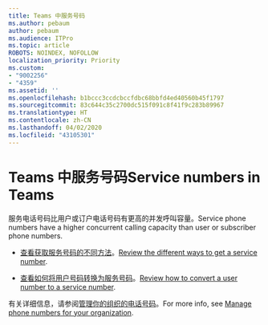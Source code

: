 ```yaml
---
title: Teams 中服务号码
ms.author: pebaum
author: pebaum
ms.audience: ITPro
ms.topic: article
ROBOTS: NOINDEX, NOFOLLOW
localization_priority: Priority
ms.custom:
- "9002256"
- "4359"
ms.assetid: ''
ms.openlocfilehash: b1bccc3ccdcbccfdbc68bbfd4ed40560b45f1797
ms.sourcegitcommit: 83c644c35c2700dc515f091c8f41f9c283b89967
ms.translationtype: HT
ms.contentlocale: zh-CN
ms.lasthandoff: 04/02/2020
ms.locfileid: "43105301"
---
```

# <a name="service-numbers-in-teams"></a><span data-ttu-id="8b41b-102">Teams 中服务号码</span><span class="sxs-lookup"><span data-stu-id="8b41b-102">Service numbers in Teams</span></span>

<span data-ttu-id="8b41b-103">服务电话号码比用户或订户电话号码有更高的并发呼叫容量。</span><span class="sxs-lookup"><span data-stu-id="8b41b-103">Service phone numbers have a higher concurrent calling capacity than user or subscriber phone numbers.</span></span> 

- <span data-ttu-id="8b41b-104">[查看获取服务号码的不同方法](https://docs.microsoft.com/microsoftteams/getting-service-phone-numbers)。</span><span class="sxs-lookup"><span data-stu-id="8b41b-104">[Review the different ways to get a service number](https://docs.microsoft.com/microsoftteams/getting-service-phone-numbers).</span></span> 

- <span data-ttu-id="8b41b-105">[查看如何将用户号码转换为服务号码](https://docs.microsoft.com/microsoftteams/manage-phone-numbers-for-your-organization/phone-number-management-for-the-u-s)。</span><span class="sxs-lookup"><span data-stu-id="8b41b-105">[Review how to convert a user number to a service number](https://docs.microsoft.com/microsoftteams/manage-phone-numbers-for-your-organization/phone-number-management-for-the-u-s).</span></span>

<span data-ttu-id="8b41b-106">有关详细信息，请参阅[管理你的组织的电话号码](https://docs.microsoft.com/microsoftteams/manage-phone-numbers-for-your-organization/manage-phone-numbers-for-your-organization)。</span><span class="sxs-lookup"><span data-stu-id="8b41b-106">For more info, see [Manage phone numbers for your organization](https://docs.microsoft.com/microsoftteams/manage-phone-numbers-for-your-organization/manage-phone-numbers-for-your-organization).</span></span>
